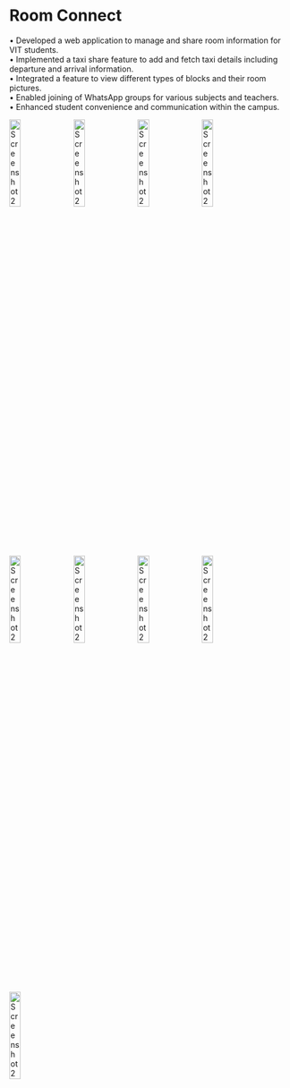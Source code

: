 <h1>Room Connect</h1>
<p>
•	Developed a web application to manage and share room information for VIT students. <br>
•	Implemented a taxi share feature to add and fetch taxi details including departure and arrival information.<br>
•	Integrated a feature to view different types of blocks and their room pictures.<br>
•	Enabled joining of WhatsApp groups for various subjects and teachers.<br>
•	Enhanced student convenience and communication within the campus.<br>
</p>


<img src="https://github.com/nishant0207/room_connect/assets/87112884/d7540af5-ed87-4504-b78a-a25657cdd179" alt="Screenshot 2024-07-07 at 2 08 56 AM" width="20%" style="margin-right:10px;">
<img src="https://github.com/nishant0207/room_connect/assets/87112884/c35ada46-5911-42a9-a433-0ecb004230ea" alt="Screenshot 2024-07-07 at 2 08 13 AM" width="20%" style="margin-right:10px;">
<img src="https://github.com/nishant0207/room_connect/assets/87112884/7ad082f3-0081-4b15-90e9-af327448ca39" alt="Screenshot 2024-07-07 at 2 08 09 AM" width="20%" style="margin-right:10px;">
<img src="https://github.com/nishant0207/room_connect/assets/87112884/9d12cf39-33b0-42f7-8e88-9faf110b898e" alt="Screenshot 2024-07-07 at 2 07 58 AM" width="20%" style="margin-right:10px;">
<img src="https://github.com/nishant0207/room_connect/assets/87112884/23af6a19-8970-4fc2-821c-81cbe75f11b9" alt="Screenshot 2024-07-07 at 2 09 22 AM" width="20%" style="margin-right:10px;">
<img src="https://github.com/nishant0207/room_connect/assets/87112884/0e8e1778-0ce8-4b77-8321-e5997fe59573" alt="Screenshot 2024-07-07 at 2 09 16 AM" width="20%" style="margin-right:10px;">
<img src="https://github.com/nishant0207/room_connect/assets/87112884/a66db23b-8b80-46a3-9b01-bba22d94f5c9" alt="Screenshot 2024-07-07 at 2 09 10 AM" width="20%" style="margin-right:10px;">
<img src="https://github.com/nishant0207/room_connect/assets/87112884/0e3aa4d4-57b2-4612-a6dc-3ac4955cd6ca" alt="Screenshot 2024-07-07 at 2 09 06 AM" width="20%" style="margin-right:10px;">
<img src="https://github.com/nishant0207/room_connect/assets/87112884/14f2165a-a011-4a33-b577-2beec8779e61" alt="Screenshot 2024-07-07 at 2 09 03 AM" width="20%" style="margin-right:10px;">
